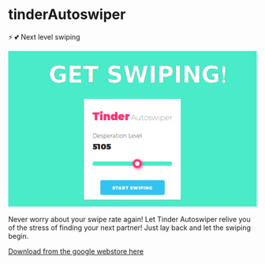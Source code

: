 # tinderAutoswiper
:zap: :two_hearts: Next level swiping

![](./images/promo.png)

Never worry about your swipe rate again!
Let Tinder Autoswiper relive you of the stress of finding your next partner!
Just lay back and let the swiping begin.


[Download from the google webstore here](https://chrome.google.com/webstore/detail/tinder-autoswiper/foeikhgimcebaocbecompcdpifedkcoo)
